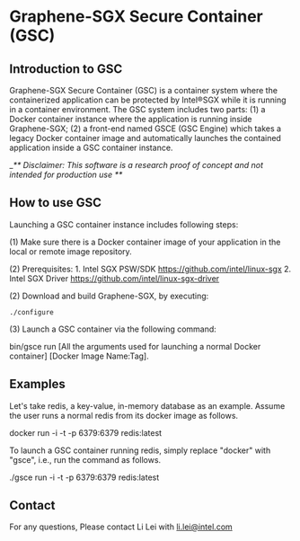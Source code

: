 # Graphene-SGX Secure Container (GSC)

## Introduction to GSC
Graphene-SGX Secure Container (GSC) is a container system where the containerized application can be protected by Intel:registered:SGX while it is running in a container environment. The GSC system includes two parts: (1) a Docker container instance where the application is running inside Graphene-SGX; (2) a front-end named GSCE (GSC Engine) which takes a legacy Docker container image and automatically launches the contained application inside a GSC container instance.

__** Disclaimer: This software is a research proof of concept and not intended for production use **_


## How to use GSC
Launching a GSC container instance includes following steps:

(1) Make sure there is a Docker container image of your application in the local or remote image repository.

(2) Prerequisites: 
    1. Intel SGX PSW/SDK https://github.com/intel/linux-sgx
    2. Intel SGX Driver https://github.com/intel/linux-sgx-driver

(2) Download and build Graphene-SGX, by executing:
    
    ./configure

(3) Launch a GSC container via the following command:

   bin/gsce run [All the arguments used for launching a normal Docker container] [Docker Image Name:Tag].
   
## Examples

Let's take redis, a key-value, in-memory database as an example. Assume the user runs a normal redis from its docker image as follows.

docker run -i -t -p 6379:6379 redis:latest

To launch a GSC container running redis, simply replace "docker" with "gsce", i.e., run the command as follows.

./gsce run -i -t -p 6379:6379 redis:latest


## Contact
For any questions, Please contact Li Lei with li.lei@intel.com
